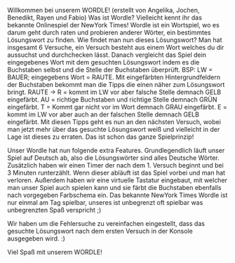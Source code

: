 Willkommen bei unserem WORDLE! (erstellt von Angelika, Jochen, Benedikt, Rayen und Fabio)
Was ist Wordle? Vielleicht kennt ihr das bekannte Onlinespiel der NewYork Times! Wordle ist ein Wortspiel, wo es darum geht durch raten und probieren anderer Wörter, ein bestimmtes Lösungswort zu finden.
Wie findet man nun dieses Lösungswort? Man hat insgesamt 6 Versuche, ein Versuch besteht aus einem Wort welches du dir aussuchst und durchchecken lässt. Danach vergleicht das Spiel dein eingegebenes Wort mit dem gesuchten Lösungswort indem es die Buchstaben selbst und die Stelle der Buchstaben überprüft. BSP: LW = BAUER; eingegebens Wort = RAUTE. Mit eingefärbten Hintergrundfeldern der Buchstaben bekommt man die Tipps die einen näher zum Lösungswort bringt. RAUTE -> R = kommt im LW vor aber falsche Stelle demnach GELB eingefärbt. AU = richtige Buchstaben und richtige Stelle demnach GRÜN eingefärbt. T = Kommt gar nicht vor im Wort demnach GRAU eingefärbt. E = kommt im LW vor aber auch an der falschen Stelle demnach GELB eingefärbt. Mit diesen Tipps geht es nun an den nächsten Versuch, wobei man jetzt mehr über das gesuchte Lösungswort weiß und vielleicht in der Lage ist dieses zu erraten. Das ist schon das ganze Spielprinzip!

Unser Wordle hat nun folgende extra Features. Grundlegendlich läuft unser Spiel auf Deutsch ab, also die Lösungswörter sind alles Deutsche Wörter. Zusätzlich haben wir einen Timer der nach dem 1. Versuch beginnt und bei 3 Minuten runterzählt. Wenn dieser abläuft ist das Spiel vorbei und man hat verloren. Außerdem haben wir eine virtuelle Tastatur eingebaut, mit welcher man unser Spiel auch spielen kann und sie färbt die Buchstaben ebenfalls nach vorgegeben Farbschema ein. Das bekannte NewYork Times Wordle ist nur einmal am Tag spielbar, unseres ist unbegrenzt oft spielbar was unbegrenzten Spaß verspricht ;) 

Wir haben um die Fehlersuche zu vereinfachen eingestellt, dass das gesuchte Lösungswort nach dem ersten Versuch in der Konsole ausgegeben wird. :)

Viel Spaß mit unserem WORDLE!

